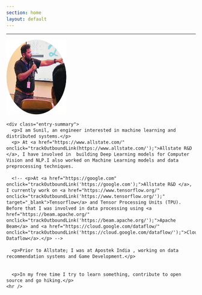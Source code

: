 ```yaml
---
section: home
layout: default
---
```


<div class="hfeed">
  <hr />
  <div class="hentry post no-border">
    <img src="/images/contents/pic.png" alt="Sunil Raut" class="archive-thumbnail home-thumbnail" width="160" height="200" />

    <div class="entry-summary">
      <p>I am Sunil, an engineer interested in machine learning and distributed systems.</p>
      <p> At <a href="https://www.allstate.com/" onclick="trackOutboundLink(https://www.allstate.com/');">Allstate R&D </a>, I have involved in  building Deep Learning models for Computer Vision and NLP.I also worked on Machine Learning models and data preprocessing techniques.

      <!-- <p>At <a href="https://google.com" onclick="trackOutboundLink('https://google.com');">Allstate R&D </a>, I currently work on <a href="https://www.tensorflow.org/" onclick="trackOutboundLink('https://www.tensorflow.org/');" target="_blank">Tensorflow</a> and Tensor Processing Units (TPU). Before that I was involved in data processing using <a href="https://beam.apache.org/" onclick="trackOutboundLink('https://beam.apache.org/');">Apache Beam</a> and <a href="https://cloud.google.com/dataflow/" onclick="trackOutboundLink('https://cloud.google.com/dataflow/');">Cloud Dataflow</a>.</p> -->

      <p>Prior to Allstate; I was at Apostek India , working on data recommendation systems and Game Development.</p>


      <p>In my free time I try to learn something, contribute to open source and go hiking.</p>
    <hr />
